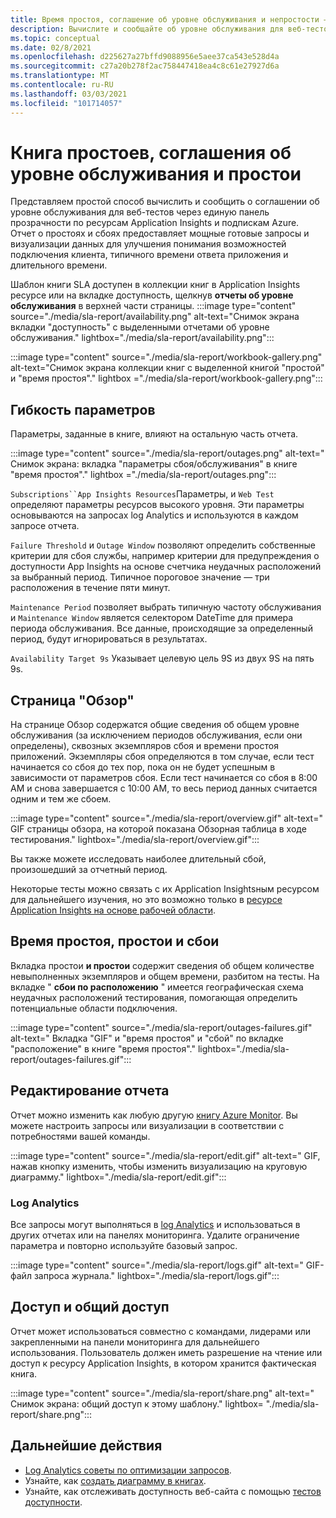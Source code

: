 ```yaml
---
title: Время простоя, соглашение об уровне обслуживания и непростости — Application Insights
description: Вычислите и сообщайте об уровне обслуживания для веб-тестов с помощью одной области прозрачности по ресурсам Application Insights и подпискам Azure.
ms.topic: conceptual
ms.date: 02/8/2021
ms.openlocfilehash: d225627a27bffd9088956e5aee37ca543e528d4a
ms.sourcegitcommit: c27a20b278f2ac758447418ea4c8c61e27927d6a
ms.translationtype: MT
ms.contentlocale: ru-RU
ms.lasthandoff: 03/03/2021
ms.locfileid: "101714057"
---
```

# <a name="downtime-sla-and-outages-workbook"></a>Книга простоев, соглашения об уровне обслуживания и простои

Представляем простой способ вычислить и сообщить о соглашении об уровне обслуживания для веб-тестов через единую панель прозрачности по ресурсам Application Insights и подпискам Azure. Отчет о простоях и сбоях предоставляет мощные готовые запросы и визуализации данных для улучшения понимания возможностей подключения клиента, типичного времени ответа приложения и длительного времени.

Шаблон книги SLA доступен в коллекции книг в Application Insights ресурсе или на вкладке доступность, щелкнув **отчеты об уровне обслуживания** в верхней части страницы.
:::image type="content" source="./media/sla-report/availability.png" alt-text="Снимок экрана вкладки &quot;доступность&quot; с выделенными отчетами об уровне обслуживания." lightbox="./media/sla-report/availability.png":::

:::image type="content" source="./media/sla-report/workbook-gallery.png" alt-text="Снимок экрана коллекции книг с выделенной книгой &quot;простой&quot; и &quot;время простоя&quot;." lightbox ="./media/sla-report/workbook-gallery.png":::

## <a name="parameter-flexibility"></a>Гибкость параметров

Параметры, заданные в книге, влияют на остальную часть отчета.

:::image type="content" source="./media/sla-report/outages.png" alt-text=" Снимок экрана: вкладка &quot;параметры сбоя/обслуживания&quot; в книге &quot;время простоя&quot;." lightbox ="./media/sla-report/outages.png":::

`Subscriptions``App Insights Resources`Параметры, и `Web Test` определяют параметры ресурсов высокого уровня. Эти параметры основываются на запросах log Analytics и используются в каждом запросе отчета.

`Failure Threshold` и `Outage Window` позволяют определить собственные критерии для сбоя службы, например критерии для предупреждения о доступности App Insights на основе счетчика неудачных расположений за выбранный период. Типичное пороговое значение — три расположения в течение пяти минут.

`Maintenance Period` позволяет выбрать типичную частоту обслуживания и `Maintenance Window` является селектором DateTime для примера периода обслуживания. Все данные, происходящие за определенный период, будут игнорироваться в результатах.

`Availability Target 9s` Указывает целевую цель 9S из двух 9S на пять 9s.

## <a name="overview-page"></a>Страница "Обзор"

На странице Обзор содержатся общие сведения об общем уровне обслуживания (за исключением периодов обслуживания, если они определены), сквозных экземпляров сбоя и времени простоя приложений. Экземпляры сбоя определяются в том случае, если тест начинается со сбоя до тех пор, пока он не будет успешным в зависимости от параметров сбоя. Если тест начинается со сбоя в 8:00 AM и снова завершается с 10:00 AM, то весь период данных считается одним и тем же сбоем.

:::image type="content" source="./media/sla-report/overview.gif" alt-text=" GIF страницы обзора, на которой показана Обзорная таблица в ходе тестирования." lightbox="./media/sla-report/overview.gif":::

Вы также можете исследовать наиболее длительный сбой, произошедший за отчетный период.

Некоторые тесты можно связать с их Application Insightsным ресурсом для дальнейшего изучения, но это возможно только в [ресурсе Application Insights на основе рабочей области](create-workspace-resource.md).

## <a name="downtime-outages-and-failures"></a>Время простоя, простои и сбои

Вкладка простои **и простои** содержит сведения об общем количестве невыполненных экземпляров и общем времени, разбитом на тесты. На вкладке " **сбои по расположению** " имеется географическая схема неудачных расположений тестирования, помогающая определить потенциальные области подключения.

:::image type="content" source="./media/sla-report/outages-failures.gif" alt-text=" Вкладка &quot;GIF&quot; и &quot;время простоя&quot; и &quot;сбой&quot; по вкладке &quot;расположение&quot; в книге &quot;время простоя&quot;." lightbox="./media/sla-report/outages-failures.gif":::

## <a name="edit-the-report"></a>Редактирование отчета

Отчет можно изменить как любую другую [книгу Azure Monitor](../visualize/workbooks-overview.md). Вы можете настроить запросы или визуализации в соответствии с потребностями вашей команды.

:::image type="content" source="./media/sla-report/edit.gif" alt-text=" GIF, нажав кнопку изменить, чтобы изменить визуализацию на круговую диаграмму." lightbox="./media/sla-report/edit.gif":::

### <a name="log-analytics"></a>Log Analytics

Все запросы могут выполняться в [log Analytics](../logs/log-analytics-overview.md) и использоваться в других отчетах или на панелях мониторинга. Удалите ограничение параметра и повторно используйте базовый запрос.

:::image type="content" source="./media/sla-report/logs.gif" alt-text=" GIF-файл запроса журнала." lightbox="./media/sla-report/logs.gif":::

## <a name="access-and-sharing"></a>Доступ и общий доступ

Отчет может использоваться совместно с командами, лидерами или закрепленными на панели мониторинга для дальнейшего использования. Пользователь должен иметь разрешение на чтение или доступ к ресурсу Application Insights, в котором хранится фактическая книга.

:::image type="content" source="./media/sla-report/share.png" alt-text=" Снимок экрана: общий доступ к этому шаблону." lightbox= "./media/sla-report/share.png":::

## <a name="next-steps"></a>Дальнейшие действия

- [Log Analytics советы по оптимизации запросов](../logs/query-optimization.md).
- Узнайте, как [создать диаграмму в книгах](../visualize/workbooks-chart-visualizations.md).
- Узнайте, как отслеживать доступность веб-сайта с помощью [тестов доступности](monitor-web-app-availability.md).